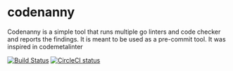 # codenanny

Codenanny is a simple tool that runs multiple go linters and code checker and reports the findings.
It is meant to be used as a pre-commit tool.
It was inspired in codemetalinter 

[![Build Status](https://travis-ci.org/lagarciag/codenanny.svg "Travis CI status")](https://travis-ci.org/lagarciag/codennay)
[![CircleCI status](https://circleci.com/gh/lagarciag/codenanny.png?circle-token=:circle-token "CircleCI status")](https://circleci.com/gh/lagarciag/codenanny)


